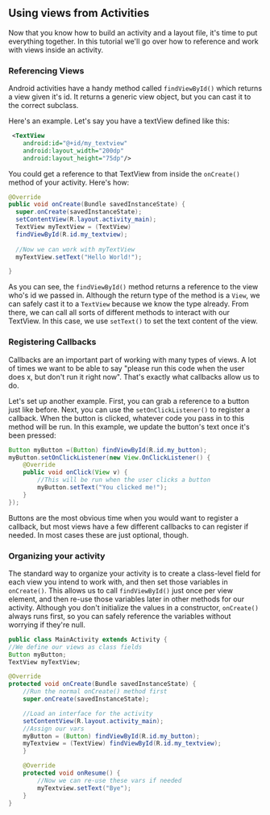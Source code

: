 ## Using views from Activities
Now that you know how to build an activity and a layout file, it's time to put everything together. In this tutorial we'll go over how to reference and work with views inside an activity.  

### Referencing Views
Android activities have a handy method called `findViewById()` which returns a view given it's id. It returns a generic view object, but you can cast it to the correct subclass.

Here's an example. Let's say you have a textView defined like this:

```xml
 <TextView
	android:id="@+id/my_textview"
    android:layout_width="200dp"
    android:layout_height="75dp"/>
```

You could get a reference to that TextView from inside the `onCreate()` method of your activity. Here's how:

```java
@Override
public void onCreate(Bundle savedInstanceState) {
  super.onCreate(savedInstanceState);
  setContentView(R.layout.activity_main);
  TextView myTextView = (TextView)
  findViewById(R.id.my_textview);
  
  //Now we can work with myTextView
  myTextView.setText("Hello World!");

}
```

As you can see, the `findViewById()` method returns a reference to the view who's id we passed in. Although the return type of the method is a `View`, we can safely cast it to a `TextView` because we know the type already. From there, we can call all sorts of different methods to interact with our TextView. In this case, we use `setText()` to set the text content of the view.

### Registering Callbacks

Callbacks are an important part of working with many types of views. A lot of times we want to be able to say "please run this code when the user does x, but don't run it right now". That's exactly what callbacks allow us to do.

Let's set up another example. First, you can grab a reference to a button just like before. Next, you can use the `setOnClickListener()` to register a callback. When the button is clicked, whatever code you pass in to this method will be run. In this example, we update the button's text once it's been pressed:

```java
Button myButton =(Button) findViewById(R.id.my_button);
myButton.setOnClickListener(new View.OnClickListener() {
	@Override
	public void onClick(View v) {
		//This will be run when the user clicks a button
		myButton.setText("You clicked me!");
	}
});
```

Buttons are the most obvious time when you would want to register a callback, but most views have a few different callbacks to can register if needed. In most cases these are just optional, though.


### Organizing your activity

The standard way to organize your activity is to create a class-level field for each view you intend to work with, and then set those variables in `onCreate()`. This allows us to call `findViewById()` just once per view element, and then re-use those variables later in other methods for our activity. Although you don't initialize the values in a constructor, `onCreate()` always runs first, so you can safely reference the variables without worrying if they're null.



```java
public class MainActivity extends Activity {
//We define our views as class fields
Button myButton;
TextView myTextView;

@Override
protected void onCreate(Bundle savedInstanceState) {
	//Run the normal onCreate() method first
	super.onCreate(savedInstanceState);

	//Load an interface for the activity
	setContentView(R.layout.activity_main);
	//Assign our vars
	myButton = (Button) findViewById(R.id.my_button);
	myTextview = (TextView) findViewById(R.id.my_textview);
	}

	@Override
	protected void onResume() {
		//Now we can re-use these vars if needed
		myTextview.setText("Bye");
	}
}

```
